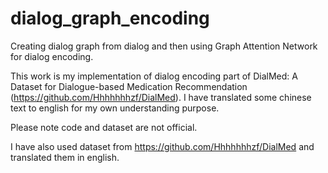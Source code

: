 # dialog_graph_encoding
Creating dialog graph from dialog and then using Graph Attention Network for dialog encoding.

This work is my implementation of dialog encoding part of DialMed: A Dataset for Dialogue-based Medication Recommendation (https://github.com/Hhhhhhhzf/DialMed). I have translated some chinese text to english for my own understanding purpose.

Please note code and dataset are not official.

I have also used dataset from https://github.com/Hhhhhhhzf/DialMed and translated them in english.




